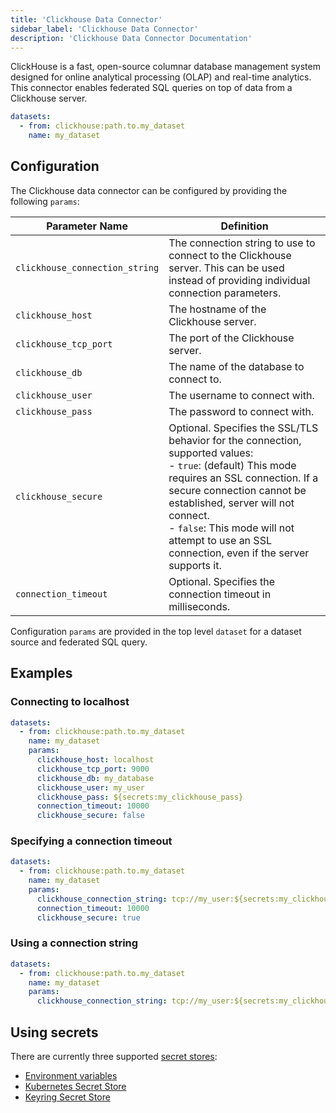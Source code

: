 ```yaml
---
title: 'Clickhouse Data Connector'
sidebar_label: 'Clickhouse Data Connector'
description: 'Clickhouse Data Connector Documentation'
---
```


ClickHouse is a fast, open-source columnar database management system designed for online analytical processing (OLAP) and real-time analytics. This connector enables federated SQL queries on top of data from a Clickhouse server.

```yaml
datasets:
  - from: clickhouse:path.to.my_dataset
    name: my_dataset
```

## Configuration

The Clickhouse data connector can be configured by providing the following `params`:

| Parameter Name                 | Definition                                                                                                                                                                                                                                                                                                              |
| ------------------------------ | ----------------------------------------------------------------------------------------------------------------------------------------------------------------------------------------------------------------------------------------------------------------------------------------------------------------------- |
| `clickhouse_connection_string` | The connection string to use to connect to the Clickhouse server. This can be used instead of providing individual connection parameters.                                                                                                                                                                               |
| `clickhouse_host`              | The hostname of the Clickhouse server.                                                                                                                                                                                                                                                                                  |
| `clickhouse_tcp_port`          | The port of the Clickhouse server.                                                                                                                                                                                                                                                                                      |
| `clickhouse_db`                | The name of the database to connect to.                                                                                                                                                                                                                                                                                 |
| `clickhouse_user`              | The username to connect with.                                                                                                                                                                                                                                                                                           |
| `clickhouse_pass`              | The password to connect with.                                                                                                                                                                                                                                                                                           |
| `clickhouse_secure`            | Optional. Specifies the SSL/TLS behavior for the connection, supported values:<br> - `true`: (default) This mode requires an SSL connection. If a secure connection cannot be established, server will not connect.<br> - `false`: This mode will not attempt to use an SSL connection, even if the server supports it. |
| `connection_timeout`           | Optional. Specifies the connection timeout in milliseconds.                                                                                                                                                                                                                                                             |

Configuration `params` are provided in the top level `dataset` for a dataset source and federated SQL query.

## Examples

### Connecting to localhost

```yaml
datasets:
  - from: clickhouse:path.to.my_dataset
    name: my_dataset
    params:
      clickhouse_host: localhost
      clickhouse_tcp_port: 9000
      clickhouse_db: my_database
      clickhouse_user: my_user
      clickhouse_pass: ${secrets:my_clickhouse_pass}
      connection_timeout: 10000
      clickhouse_secure: false
```

### Specifying a connection timeout

```yaml
datasets:
  - from: clickhouse:path.to.my_dataset
    name: my_dataset
    params:
      clickhouse_connection_string: tcp://my_user:${secrets:my_clickhouse_pass}@localhost:9000/my_database
      connection_timeout: 10000
      clickhouse_secure: true
```

### Using a connection string

```yaml
datasets:
  - from: clickhouse:path.to.my_dataset
    name: my_dataset
    params:
      clickhouse_connection_string: tcp://my_user:${secrets:my_clickhouse_pass}@localhost:9000/my_database?connection_timeout=10000&secure=true
```

## Using secrets

There are currently three supported [secret stores](/components/secret-stores/index.md):

* [Environment variables](/components/secret-stores/env)
* [Kubernetes Secret Store](/components/secret-stores/kubernetes)
* [Keyring Secret Store](/components/secret-stores/keyring)